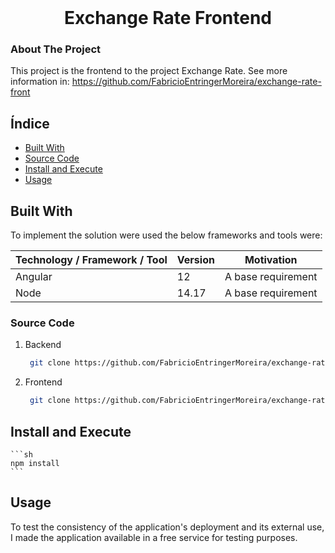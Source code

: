 <br />
<p align="center">
<h1 align="center">Exchange Rate Frontend</h1>



<!-- ABOUT THE PROJECT -->
### About The Project

This project is the frontend to the project Exchange Rate.
See more information in: https://github.com/FabricioEntringerMoreira/exchange-rate-front

## Índice

- [Built With](#built-with)
- [Source Code](#source-code)
- [Install and Execute](#install-and-execute)
- [Usage](#usage)
    

## Built With

To implement the solution were used the below frameworks and tools were:

| Technology / Framework / Tool | Version | Motivation |
| --- | --- | --- |
| Angular | 12 | A base requirement |
| Node | 14.17 | A base requirement |


### Source Code

1. Backend
   ```sh
    git clone https://github.com/FabricioEntringerMoreira/exchange-rate.git
   ```
2. Frontend
   ```sh
    git clone https://github.com/FabricioEntringerMoreira/exchange-rate-front.git
   ```


## Install and Execute

    ```sh
    npm install
    ```
    

## Usage

To test the consistency of the application's deployment and its external use, I made the application available in a free service for testing purposes.
